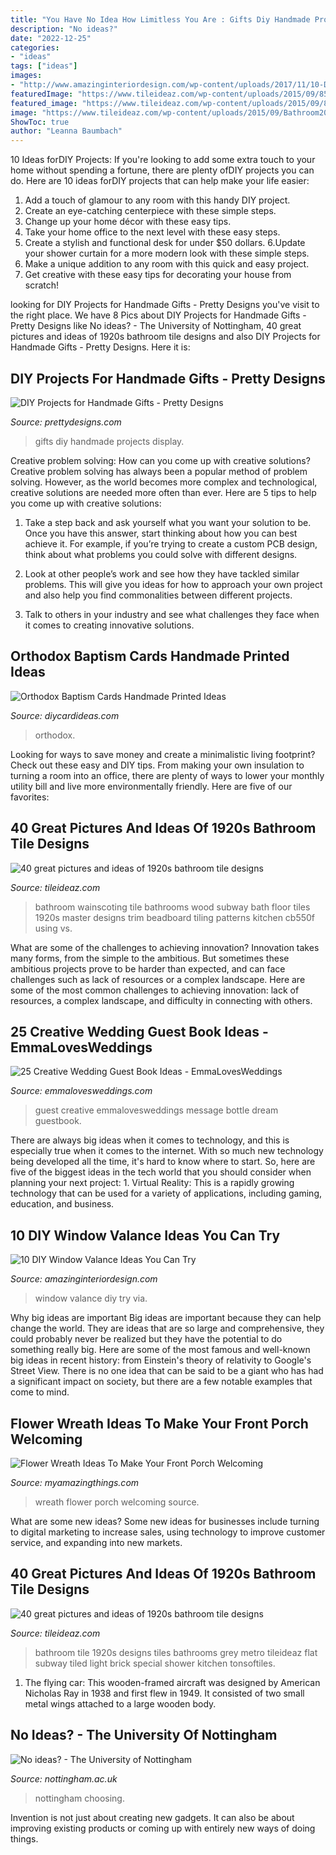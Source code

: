 ```yaml
---
title: "You Have No Idea How Limitless You Are : Gifts Diy Handmade Projects Display"
description: "No ideas?"
date: "2022-12-25"
categories:
- "ideas"
tags: ["ideas"]
images:
- "http://www.amazinginteriordesign.com/wp-content/uploads/2017/11/10-DIY-Window-Valance-Ideas-You-Can-Try-7.jpg"
featuredImage: "https://www.tileideaz.com/wp-content/uploads/2015/09/8508dea43cadfe48bf14febee6ea0ecc.jpg"
featured_image: "https://www.tileideaz.com/wp-content/uploads/2015/09/8508dea43cadfe48bf14febee6ea0ecc.jpg"
image: "https://www.tileideaz.com/wp-content/uploads/2015/09/Bathroom20080730010_zps24d3c570.jpg"
ShowToc: true
author: "Leanna Baumbach"
---
```



10 Ideas forDIY Projects:
If you're looking to add some extra touch to your home without spending a fortune, there are plenty ofDIY projects you can do. Here are 10 ideas forDIY projects that can help make your life easier:
1. Add a touch of glamour to any room with this handy DIY project.
2. Create an eye-catching centerpiece with these simple steps.
3. Change up your home décor with these easy tips.
4. Take your home office to the next level with these easy steps.
5. Create a stylish and functional desk for under $50 dollars. 
6.Update your shower curtain for a more modern look with these simple steps. 
7. Make a unique addition to any room with this quick and easy project. 
8. Get creative with these easy tips for decorating your house from scratch!

	

		
looking for DIY Projects for Handmade Gifts - Pretty Designs you've visit to the right place. We have 8 Pics about DIY Projects for Handmade Gifts - Pretty Designs like No ideas? - The University of Nottingham, 40 great pictures and ideas of 1920s bathroom tile designs and also DIY Projects for Handmade Gifts - Pretty Designs. Here it is:
		
    
## DIY Projects For Handmade Gifts - Pretty Designs

<img loading=lazy src="https://www.prettydesigns.com/wp-content/uploads/2014/07/Photo-Display.jpg" onerror="this.onerror=null;this.src='https://tse1.mm.bing.net/th?id=OIP.QHXW6PI1VmLDhq8AkHnTMwAAAA&amp;pid=15.1';" alt="DIY Projects for Handmade Gifts - Pretty Designs">

_Source: prettydesigns.com_

>gifts diy handmade projects display. 

	

Creative problem solving: How can you come up with creative solutions?
Creative problem solving has always been a popular method of problem solving. However, as the world becomes more complex and technological, creative solutions are needed more often than ever. Here are 5 tips to help you come up with creative solutions:
1. Take a step back and ask yourself what you want your solution to be. Once you have this answer, start thinking about how you can best achieve it. For example, if you’re trying to create a custom PCB design, think about what problems you could solve with different designs.

2. Look at other people’s work and see how they have tackled similar problems. This will give you ideas for how to approach your own project and also help you find commonalities between different projects.

3. Talk to others in your industry and see what challenges they face when it comes to creating innovative solutions.

    
## Orthodox Baptism Cards Handmade Printed Ideas

<img loading=lazy src="https://www.diycardideas.com/wp-content/uploads/2021/03/Handmade-Orthodox-Baptism-Card-Ideas-3-1536x2048.jpg" onerror="this.onerror=null;this.src='https://tse3.mm.bing.net/th?id=OIP.Cu8iVf-g-sNXCUTzCsuUDwHaJ4&amp;pid=15.1';" alt="Orthodox Baptism Cards Handmade Printed Ideas">

_Source: diycardideas.com_

>orthodox. 

	

Looking for ways to save money and create a minimalistic living footprint? Check out these easy and DIY tips. From making your own insulation to turning a room into an office, there are plenty of ways to lower your monthly utility bill and live more environmentally friendly. Here are five of our favorites: 

    
## 40 Great Pictures And Ideas Of 1920s Bathroom Tile Designs

<img loading=lazy src="https://www.tileideaz.com/wp-content/uploads/2015/09/Bathroom20080730010_zps24d3c570.jpg" onerror="this.onerror=null;this.src='https://tse3.mm.bing.net/th?id=OIP.P6mfGxJb7xhO9SYG5cMjRgHaJ4&amp;pid=15.1';" alt="40 great pictures and ideas of 1920s bathroom tile designs">

_Source: tileideaz.com_

>bathroom wainscoting tile bathrooms wood subway bath floor tiles 1920s master designs trim beadboard tiling patterns kitchen cb550f using vs. 

	

What are some of the challenges to achieving innovation?
Innovation takes many forms, from the simple to the ambitious. But sometimes these ambitious projects prove to be harder than expected, and can face challenges such as lack of resources or a complex landscape. Here are some of the most common challenges to achieving innovation: lack of resources, a complex landscape, and difficulty in connecting with others.

    
## 25 Creative Wedding Guest Book Ideas - EmmaLovesWeddings

<img loading=lazy src="http://emmalovesweddings.com/wp-content/uploads/2018/01/message-in-a-bottle-wedding-guest-book-ideas.jpg" onerror="this.onerror=null;this.src='https://tse1.mm.bing.net/th?id=OIP.GsL447NUXMZzY6MzioFMyAHaOj&amp;pid=15.1';" alt="25 Creative Wedding Guest Book Ideas - EmmaLovesWeddings">

_Source: emmalovesweddings.com_

>guest creative emmalovesweddings message bottle dream guestbook. 

	

There are always big ideas when it comes to technology, and this is especially true when it comes to the internet. With so much new technology being developed all the time, it's hard to know where to start. So, here are five of the biggest ideas in the tech world that you should consider when planning your next project: 1. Virtual Reality: This is a rapidly growing technology that can be used for a variety of applications, including gaming, education, and business.

    
## 10 DIY Window Valance Ideas You Can Try

<img loading=lazy src="http://www.amazinginteriordesign.com/wp-content/uploads/2017/11/10-DIY-Window-Valance-Ideas-You-Can-Try-7.jpg" onerror="this.onerror=null;this.src='https://tse3.mm.bing.net/th?id=OIP.AyTDIAKFX5pe6sjd4xBooQHaJ2&amp;pid=15.1';" alt="10 DIY Window Valance Ideas You Can Try">

_Source: amazinginteriordesign.com_

>window valance diy try via. 

	

Why big ideas are important
Big ideas are important because they can help change the world. They are ideas that are so large and comprehensive, they could probably never be realized but they have the potential to do something really big. Here are some of the most famous and well-known big ideas in recent history: from Einstein's theory of relativity to Google's Street View. There is no one idea that can be said to be a giant who has had a significant impact on society, but there are a few notable examples that come to mind.

    
## Flower Wreath Ideas To Make Your Front Porch Welcoming

<img loading=lazy src="https://myamazingthings.com/wp-content/uploads/2017/07/flower-wreath-1.jpg" onerror="this.onerror=null;this.src='https://tse4.mm.bing.net/th?id=OIP.heR2IvaZF84yqQNwZIzEzwHaJ4&amp;pid=15.1';" alt="Flower Wreath Ideas To Make Your Front Porch Welcoming">

_Source: myamazingthings.com_

>wreath flower porch welcoming source. 

	

What are some new ideas?
Some new ideas for businesses include turning to digital marketing to increase sales, using technology to improve customer service, and expanding into new markets.

    
## 40 Great Pictures And Ideas Of 1920s Bathroom Tile Designs

<img loading=lazy src="https://www.tileideaz.com/wp-content/uploads/2015/09/8508dea43cadfe48bf14febee6ea0ecc.jpg" onerror="this.onerror=null;this.src='https://tse3.mm.bing.net/th?id=OIP.J5hMolTVijWp8q1812h5UwHaLH&amp;pid=15.1';" alt="40 great pictures and ideas of 1920s bathroom tile designs">

_Source: tileideaz.com_

>bathroom tile 1920s designs tiles bathrooms grey metro tileideaz flat subway tiled light brick special shower kitchen tonsoftiles. 

	

1. The flying car: This wooden-framed aircraft was designed by American Nicholas Ray in 1938 and first flew in 1949. It consisted of two small metal wings attached to a large wooden body.

    
## No Ideas? - The University Of Nottingham

<img loading=lazy src="https://www.nottingham.ac.uk/Careers/Images-Multimedia/1-Students/Choosing/New-Choosing-Page/No-ideas.jpg" onerror="this.onerror=null;this.src='https://tse4.mm.bing.net/th?id=OIP.nrv_tk7r4xRwmb-YdAFfVwHaDe&amp;pid=15.1';" alt="No ideas? - The University of Nottingham">

_Source: nottingham.ac.uk_

>nottingham choosing. 

	

Invention is not just about creating new gadgets. It can also be about improving existing products or coming up with entirely new ways of doing things.

